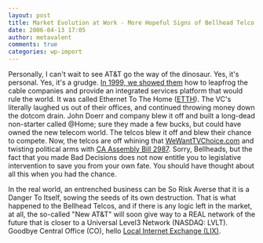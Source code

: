 ```yaml
---
layout: post
title: Market Evolution at Work - More Hopeful Signs of Bellhead Telco Ultimate Extinction
date: 2006-04-13 17:05
author: metavalent
comments: true
categories: wp-import
---
```

Personally, I can't wait to see AT&amp;T go the way of the dinosaur.  Yes, it's personal.  Yes, it's a grudge.  <a href="https://web.archive.org/web/19990125085716/https://fiberhood.net/">In 1999, we showed them</a> how to leapfrog the cable companies and provide an integrated services platform that would rule the world.  It was called Ethernet To The Home (<a href="https://en.wikipedia.org/wiki/ETTH">ETTH</a>).  The VC's literally laughed us out of their offices, and continued throwing money down the dotcom drain.  John Doerr and company blew it off and built a long-dead non-starter called @Home; sure they made a few bucks, but could have owned the new telecom world. The telcos blew it off and blew their chance to compete.  Now, the telcos are off whining that <a href="https://www.wewantchoice.com/ca/pages/the_facts_ca">WeWantTVChoice.com</a> and twisting political arms with <a href="https://www.wewantchoice.com/ca/pages/the_facts_ca">CA Assembly Bill 2987</a>.  Sorry, Bellheads, but the fact that you made Bad Decisions does not now entitle you to legislative intervention to save you from your own fate.  You should have thought about all this when you had the chance.

In the real world, an entrenched business can be So Risk Averse that it is a Danger To Itself, sowing the seeds of its own destruction.  That is what happened to the Bellhead Telcos, and if there is any logic left in the market, at all, the so-called "New AT&amp;T" will soon give way to a REAL network of the future that is closer to a Universal Level3 Network (NASDAQ: LVLT).  Goodbye Central Office (CO), hello <a href="https://web.archive.org/web/19991004034332/https://www.fiberhood.net/index.html">Local Internet Exchange (LIX)</a>.
